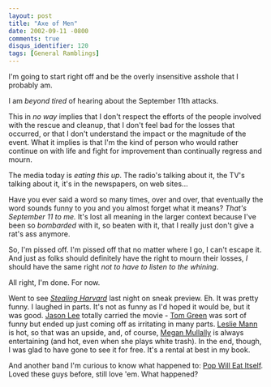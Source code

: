 ```yaml
---
layout: post
title: "Axe of Men"
date: 2002-09-11 -0800
comments: true
disqus_identifier: 120
tags: [General Ramblings]
---
```

I'm going to start right off and be the overly insensitive asshole that
I probably am.
 
 I am *beyond tired* of hearing about the September 11th attacks.
 
 This in *no way* implies that I don't respect the efforts of the people
involved with the rescue and cleanup, that I don't feel bad for the
losses that occurred, or that I don't understand the impact or the
magnitude of the event. What it implies is that I'm the kind of person
who would rather continue on with life and fight for improvement than
continually regress and mourn.
 
 The media today is *eating this up*. The radio's talking about it, the
TV's talking about it, it's in the newspapers, on web sites...
 
 Have you ever said a word so many times, over and over, that eventually
the word sounds funny to you and you almost forget what it means?
*That's September 11 to me.* It's lost all meaning in the larger context
because I've been so *bombarded* with it, so beaten with it, that I
really just don't give a rat's ass anymore.
 
 So, I'm pissed off. I'm pissed off that no matter where I go, I can't
escape it. And just as folks should definitely have the right to mourn
their losses, *I* should have the same right *not to have to listen to
the whining*.
 
 All right, I'm done. For now.
 
 Went to see [*Stealing Harvard*](http://us.imdb.com/Title?0265808) last
night on sneak preview. Eh. It was pretty funny. I laughed in parts.
It's not as funny as I'd hoped it would be, but it was good. [Jason
Lee](http://us.imdb.com/Name?Lee,+Jason+(I)) totally carried the movie -
[Tom Green](http://us.imdb.com/Name?Green,+Tom+(III)) was sort of funny
but ended up just coming off as irritating in many parts. [Leslie
Mann](http://us.imdb.com/Name?Mann,+Leslie) is hot, so that was an
upside, and, of course, [Megan
Mullally](http://us.imdb.com/Name?Mullally,+Megan) is always
entertaining (and hot, even when she plays white trash). In the end,
though, I was glad to have gone to see it for free. It's a rental at
best in my book.
 
 And another band I'm curious to know what happened to: [Pop Will Eat
Itself](http://ubl.artistdirect.com/music/artist/card/0,,480467,00.html?src=redirsearch&artist=Pop+Will+Eat+Itself).
Loved these guys before, still love 'em. What happened?
